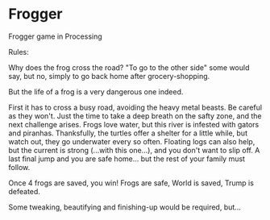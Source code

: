 # Frogger
Frogger game in Processing


Rules:

Why does the frog cross the road? 
"To go to the other side" some would say, but no, simply to go back home after grocery-shopping.

But the life of a frog is a very dangerous one indeed.

First it has to cross a busy road, avoiding the heavy metal beasts. Be careful as they won't.
Just the time to take a deep breath on the safty zone, and the next challenge arises. 
Frogs love water, but this river is infested with gators and piranhas. 
Thanksfully, the turtles offer a shelter for a little while, but watch out, they go underwater every so often. 
Floating logs can also help, but the current is strong (...with this one...), and you don't want to slip off.
A last final jump and you are safe home... but the rest of your family must follow.

Once 4 frogs are saved, you win! Frogs are safe, World is saved, Trump is defeated.

Some tweaking, beautifying and finishing-up would be required, but...
